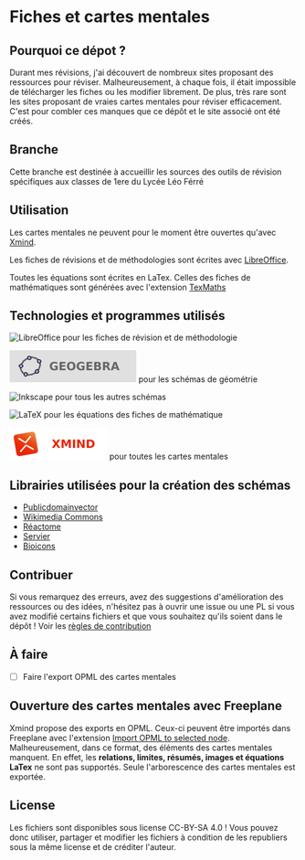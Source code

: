 # Fiches et cartes mentales
## Pourquoi ce dépot ?

Durant mes révisions, j'ai découvert de nombreux sites proposant des ressources pour réviser. Malheureusement, à chaque fois, il était impossible de télécharger les fiches ou les modifier librement. De plus, très rare sont les sites proposant de vraies cartes mentales pour réviser efficacement. C'est pour combler ces manques que ce dépôt et le site associé ont été créés. 

## Branche
Cette branche est destinée à accueillir les sources des outils de révision spécifiques aux classes de 1ere du Lycée Léo Férré
## Utilisation

Les cartes mentales ne peuvent pour le moment être ouvertes qu'avec [Xmind](https://www.xmind.net).

Les fiches de révisions et de méthodologies sont écrites avec [LibreOffice](https://fr.libreoffice.org).

Toutes les équations sont écrites en LaTex. Celles des fiches de mathématiques sont générées avec l'extension [TexMaths](https://extensions.libreoffice.org/en/extensions/show/texmaths-1)

## Technologies et programmes utilisés
![LibreOffice](https://img.shields.io/badge/LibreOffice-%2318A303?style=for-the-badge&logo=LibreOffice&logoColor=white) pour les fiches de révision et de méthodologie

![Geogebra](geogebra.svg) pour les schémas de géométrie

![Inkscape](https://img.shields.io/badge/Inkscape-e0e0e0?style=for-the-badge&logo=inkscape&logoColor=080A13) pour tous les autres schémas

![LaTeX](https://img.shields.io/badge/latex-%23008080.svg?style=for-the-badge&logo=latex&logoColor=white) pour les équations des fiches de mathématique

![Xmind](xmind.svg) pour toutes les cartes mentales

## Librairies utilisées pour la création des schémas
- [Publicdomainvector](https://publicdomainvectors.org)
- [Wikimedia Commons](https://commons.wikimedia.org)
- [Réactome](https://reactome.org)
- [Servier](https://smart.servier.com)
- [Bioicons](https://bioicons.com)

## Contribuer

Si vous remarquez des erreurs, avez des suggestions d'amélioration des ressources ou des idées, n'hésitez pas à ouvrir une issue ou une PL si vous avez modifié certains fichiers et que vous souhaitez qu'ils soient dans le dépôt ! Voir les [règles de contribution](CONTRIBUTING.md)
## À faire
- [ ] Faire l'export OPML des cartes mentales

## Ouverture des cartes mentales avec Freeplane

Xmind propose des exports en OPML. Ceux-ci peuvent être importés dans Freeplane avec l'extension [Import OPML to selected node](https://github.com/adxsoft/ImportOPMLtoselectednode.addon).
Malheureusement, dans ce format, des éléments des cartes mentales manquent. En effet, les **relations, limites, résumés, images et équations LaTex** ne sont pas supportés. Seule l'arborescence des cartes mentales est exportée.

## License

Les fichiers sont disponibles sous license CC-BY-SA 4.0 ! Vous pouvez donc utiliser, partager et modifier les fichiers à condition de les republiers sous la même license et de créditer l'auteur.
